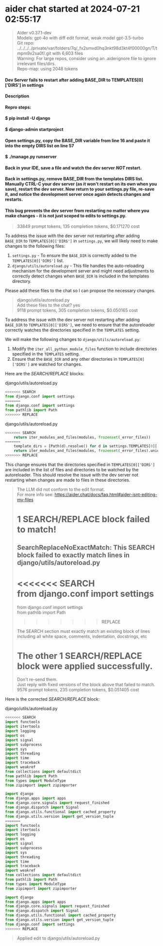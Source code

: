 
# aider chat started at 2024-07-21 02:55:17

> Aider v0.37.1-dev  
> Models: gpt-4o with diff edit format, weak model gpt-3.5-turbo  
> Git repo: ../../../../private/var/folders/7q/_fx2smvd0hq3nkt98d3kt4f00000gn/T/tmpm9x2sa0f/.git with 6,603 files  
> Warning: For large repos, consider using an .aiderignore file to ignore irrelevant files/dirs.  
> Repo-map: using 2048 tokens  

#### Dev Server fails to restart after adding BASE_DIR to TEMPLATES[0]['DIRS'] in settings  
#### Description  
#### 	  
#### Repro steps:  
#### $ pip install -U django  
#### $ django-admin startproject <name>  
#### Open settings.py, copy the BASE_DIR variable from line 16 and paste it into the empty DIRS list on line 57  
#### $ ./manage.py runserver  
#### Back in your IDE, save a file and watch the dev server *NOT* restart.  
#### Back in settings.py, remove BASE_DIR from the templates DIRS list. Manually CTRL-C your dev server (as it won't restart on its own when you save), restart the dev server. Now return to your settings.py file, re-save it, and notice the development server once again detects changes and restarts.  
#### This bug prevents the dev server from restarting no matter where you make changes - it is not just scoped to edits to settings.py.  
> 33849 prompt tokens, 135 completion tokens, $0.171270 cost  

To address the issue with the dev server not restarting after adding `BASE_DIR` to `TEMPLATES[0]['DIRS']` in `settings.py`, we will likely need to make changes to the following files:

1. `settings.py` - To ensure the `BASE_DIR` is correctly added to the `TEMPLATES[0]['DIRS']` list.
2. `django/utils/autoreload.py` - This file handles the auto-reloading mechanism for the development server and might need adjustments to correctly detect changes when `BASE_DIR` is included in the templates directory.

Please add these files to the chat so I can propose the necessary changes.

> django/utils/autoreload.py  
> Add these files to the chat? yes  
> 9118 prompt tokens, 305 completion tokens, $0.050165 cost  

To address the issue with the dev server not restarting after adding `BASE_DIR` to `TEMPLATES[0]['DIRS']`, we need to ensure that the autoreloader correctly watches the directories specified in the `TEMPLATES` setting.

We will make the following changes to `django/utils/autoreload.py`:

1. Modify the `iter_all_python_module_files` function to include directories specified in the `TEMPLATES` setting.
2. Ensure that the `BASE_DIR` and any other directories in `TEMPLATES[0]['DIRS']` are watched for changes.

Here are the *SEARCH/REPLACE* blocks:

django/utils/autoreload.py
```python
<<<<<<< SEARCH
from django.conf import settings
=======
from django.conf import settings
from pathlib import Path
>>>>>>> REPLACE
```

django/utils/autoreload.py
```python
<<<<<<< SEARCH
    return iter_modules_and_files(modules, frozenset(_error_files))
=======
    template_dirs = [Path(d).resolve() for d in settings.TEMPLATES[0]['DIRS']]
    return iter_modules_and_files(modules, frozenset(_error_files).union(template_dirs))
>>>>>>> REPLACE
```

This change ensures that the directories specified in `TEMPLATES[0]['DIRS']` are included in the list of files and directories to be watched by the autoreloader. This should resolve the issue with the dev server not restarting when changes are made to files in these directories.

> The LLM did not conform to the edit format.  
> For more info see: https://aider.chat/docs/faq.html#aider-isnt-editing-my-files  
> # 1 SEARCH/REPLACE block failed to match!  
>   
> ## SearchReplaceNoExactMatch: This SEARCH block failed to exactly match lines in django/utils/autoreload.py  
> <<<<<<< SEARCH  
> from django.conf import settings  
> =======  
> from django.conf import settings  
> from pathlib import Path  
> >>>>>>> REPLACE  
>   
> The SEARCH section must exactly match an existing block of lines including all white space, comments, indentation, docstrings, etc  
>   
> # The other 1 SEARCH/REPLACE block were applied successfully.  
> Don't re-send them.  
> Just reply with fixed versions of the block above that failed to match.  
> 9576 prompt tokens, 235 completion tokens, $0.051405 cost  

Here is the corrected *SEARCH/REPLACE* block:

django/utils/autoreload.py
```python
<<<<<<< SEARCH
import functools
import itertools
import logging
import os
import signal
import subprocess
import sys
import threading
import time
import traceback
import weakref
from collections import defaultdict
from pathlib import Path
from types import ModuleType
from zipimport import zipimporter

import django
from django.apps import apps
from django.core.signals import request_finished
from django.dispatch import Signal
from django.utils.functional import cached_property
from django.utils.version import get_version_tuple
=======
import functools
import itertools
import logging
import os
import signal
import subprocess
import sys
import threading
import time
import traceback
import weakref
from collections import defaultdict
from pathlib import Path
from types import ModuleType
from zipimport import zipimporter

import django
from django.apps import apps
from django.core.signals import request_finished
from django.dispatch import Signal
from django.utils.functional import cached_property
from django.utils.version import get_version_tuple
from django.conf import settings
>>>>>>> REPLACE
```

> Applied edit to django/utils/autoreload.py  
